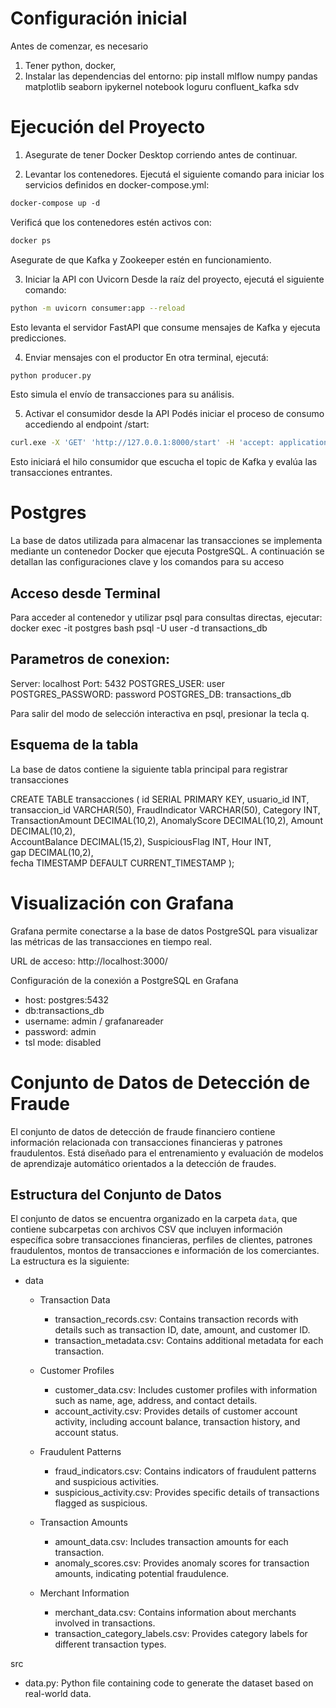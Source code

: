# Configuración inicial
Antes de comenzar, es necesario 
1. Tener python, docker, 
1. Instalar las dependencias del entorno:
pip install mlflow numpy pandas matplotlib seaborn ipykernel notebook loguru confluent_kafka sdv


# Ejecución del Proyecto
1. Asegurate de tener Docker Desktop corriendo antes de continuar.

2. Levantar los contenedores. Ejecutá el siguiente comando para iniciar los servicios definidos en docker-compose.yml:
```bash
docker-compose up -d
```
Verificá que los contenedores estén activos con:

```bash
docker ps
```
Asegurate de que Kafka y Zookeeper estén en funcionamiento.

3. Iniciar la API con Uvicorn
Desde la raíz del proyecto, ejecutá el siguiente comando:

```bash
python -m uvicorn consumer:app --reload
```

Esto levanta el servidor FastAPI que consume mensajes de Kafka y ejecuta predicciones.

4. Enviar mensajes con el productor
En otra terminal, ejecutá:

```bash
python producer.py
```

Esto simula el envío de transacciones para su análisis.

5. Activar el consumidor desde la API
Podés iniciar el proceso de consumo accediendo al endpoint /start:

```bash
curl.exe -X 'GET' 'http://127.0.0.1:8000/start' -H 'accept: application/json'
```

Esto iniciará el hilo consumidor que escucha el topic de Kafka y evalúa las transacciones entrantes.


# Postgres
La base de datos utilizada para almacenar las transacciones se implementa mediante un contenedor Docker que ejecuta PostgreSQL. A continuación se detallan las configuraciones clave y los comandos para su acceso

##  Acceso desde Terminal
Para acceder al contenedor y utilizar psql para consultas directas, ejecutar:
docker exec -it postgres bash
psql -U user -d transactions_db

## Parametros de conexion:
Server: localhost
Port: 5432
POSTGRES_USER: user
POSTGRES_PASSWORD: password
POSTGRES_DB: transactions_db

Para salir del modo de selección interactiva en psql, presionar la tecla q.

## Esquema de la tabla
La base de datos contiene la siguiente tabla principal para registrar transacciones

CREATE TABLE transacciones (
    id SERIAL PRIMARY KEY,
    usuario_id INT,
    transaccion_id VARCHAR(50),
    FraudIndicator VARCHAR(50), 
    Category INT,      
    TransactionAmount DECIMAL(10,2), 
    AnomalyScore DECIMAL(10,2), 
    Amount DECIMAL(10,2),        
    AccountBalance DECIMAL(15,2), 
    SuspiciousFlag INT,
    Hour INT,                    
    gap DECIMAL(10,2),          
    fecha TIMESTAMP DEFAULT CURRENT_TIMESTAMP 
);

# Visualización con Grafana
Grafana permite conectarse a la base de datos PostgreSQL para visualizar las métricas de las transacciones en tiempo real.

URL de acceso: http://localhost:3000/

Configuración de la conexión a PostgreSQL en Grafana
- host: postgres:5432
- db:transactions_db
- username: admin / grafanareader
- password: admin
- tsl mode: disabled


# Conjunto de Datos de Detección de Fraude
El conjunto de datos de detección de fraude financiero contiene información relacionada con transacciones financieras y patrones fraudulentos. Está diseñado para el entrenamiento y evaluación de modelos de aprendizaje automático orientados a la detección de fraudes.

## Estructura del Conjunto de Datos
El conjunto de datos se encuentra organizado en la carpeta `data`, que contiene subcarpetas con archivos CSV que incluyen información específica sobre transacciones financieras, perfiles de clientes, patrones fraudulentos, montos de transacciones e información de los comerciantes. La estructura es la siguiente:



- data
  - Transaction Data
    - transaction_records.csv: Contains transaction records with details such as transaction ID, date, amount, and customer ID.
    - transaction_metadata.csv: Contains additional metadata for each transaction.

  - Customer Profiles
    - customer_data.csv: Includes customer profiles with information such as name, age, address, and contact details.
    - account_activity.csv: Provides details of customer account activity, including account balance, transaction history, and account status.

  - Fraudulent Patterns
    - fraud_indicators.csv: Contains indicators of fraudulent patterns and suspicious activities.
    - suspicious_activity.csv: Provides specific details of transactions flagged as suspicious.

  - Transaction Amounts
    - amount_data.csv: Includes transaction amounts for each transaction.
    - anomaly_scores.csv: Provides anomaly scores for transaction amounts, indicating potential fraudulence.

  - Merchant Information
    - merchant_data.csv: Contains information about merchants involved in transactions.
    - transaction_category_labels.csv: Provides category labels for different transaction types.

src
- data.py: Python file containing code to generate the dataset based on real-world data.